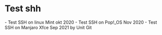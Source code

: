 # Test shh

<p>
    - Test SSH on linux Mint okt 2020
    - Test SSH on Pop!_OS Nov 2020
    - Test SSH on Manjaro Xfce Sep 2021
    by Unit Git
</p>
